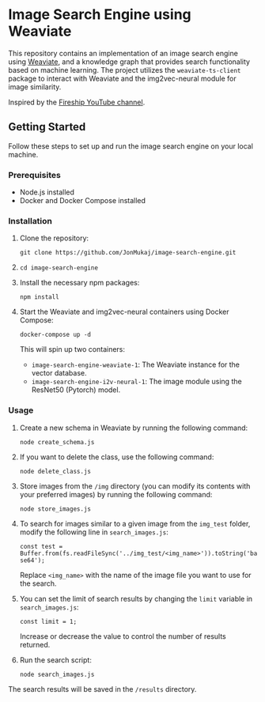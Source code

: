Image Search Engine using Weaviate
==================================

This repository contains an implementation of an image search engine using [Weaviate](https://weaviate.io/developers/weaviate/installation/docker-compose), and a knowledge graph that provides search functionality based on machine learning. The project utilizes the `weaviate-ts-client` package to interact with Weaviate and the img2vec-neural module for image similarity.

Inspired by the [Fireship YouTube channel](https://www.youtube.com/c/Fireship).

Getting Started
---------------

Follow these steps to set up and run the image search engine on your local machine.

### Prerequisites

-   Node.js installed
-   Docker and Docker Compose installed

### Installation

1.  Clone the repository:

    `git clone https://github.com/JonMukaj/image-search-engine.git`
    
2.  `cd image-search-engine`

3.  Install the necessary npm packages:

    `npm install`

4.  Start the Weaviate and img2vec-neural containers using Docker Compose:

    `docker-compose up -d`

    This will spin up two containers:

    -   `image-search-engine-weaviate-1`: The Weaviate instance for the vector database.
    -   `image-search-engine-i2v-neural-1`: The image module using the ResNet50 (Pytorch) model.

### Usage

1.  Create a new schema in Weaviate by running the following command:

    `node create_schema.js`

2.  If you want to delete the class, use the following command:

    `node delete_class.js`

3.  Store images from the `/img` directory (you can modify its contents with your preferred images) by running the following command:

    `node store_images.js`

4.  To search for images similar to a given image from the `img_test` folder, modify the following line in `search_images.js`:

    `const test = Buffer.from(fs.readFileSync('../img_test/<img_name>')).toString('base64');`

    Replace `<img_name>` with the name of the image file you want to use for the search.

5.  You can set the limit of search results by changing the `limit` variable in `search_images.js`:

    `const limit = 1;`

    Increase or decrease the value to control the number of results returned.

6.  Run the search script:

    `node search_images.js`

The search results will be saved in the `/results` directory.

